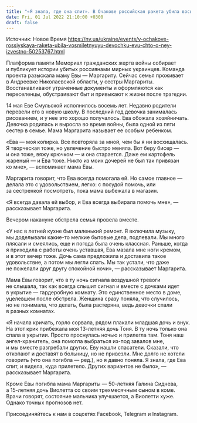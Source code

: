```yaml
---
title: "«Я знала, где она спит». В Очакове российская ракета убила восьмилетнюю девочку Еву — история роковой ночи"
date: Fri, 01 Jul 2022 21:10:00 +0300
draft: false
---
```

Источник: Новое Время https://nv.ua/ukraine/events/v-ochakove-rossiyskaya-raketa-ubila-vosmiletnyuyu-devochku-evu-chto-o-ney-izvestno-50253767.html


 Платформа памяти Мемориал гражданских жертв войны собирает и публикует истории убитых россиянами мирных украинцев. Команда проекта разыскала маму Евы — Маргариту. Сейчас семья проживает в Андреевке Николаевской области, у сестры Маргариты. Восстанавливают утраченные документы и оформляются как переселенцы, обустраивают быт и привыкают к жизни после трагедии.

14 мая Еве Смульской исполнилось восемь лет. Недавно родители перевели его в новую школу. В последний год девочка занималась рисованием, и у нее это хорошо получалось. Ева обожала хозяйничать. Девочка родилась и выросла во время войны, была одной из пяти сестер в семье. Мама Маргарита называет ее особым ребенком.

«Ева — моя копирка. Все повторяла за мной, чем бы я ни восхищалась. Я творческая тоже, но увлечение быстро меняла. Вот беру бисер — и она тоже, вяжу крючком — и она старается. Даже ем картофель жареный — и Ева тоже. Никто из моих дочерей не был так привязан ко мне», — вспоминает мама Евы.

Маргарита говорит, что Ева всегда помогала ей. Но самое главное — делала это с удовольствием, легко: с посудой помочь, или за сестренкой посмотреть, пока мама выбежала в магазин.

«Я всегда давала ей выбор, и Ева всегда выбирала помочь мне», — рассказывает Маргарита.

Вечером накануне обстрела семья провела вместе.

«У нас в летней кухне был маленький ремонт. Я включила музыку, мы доделывали какие-то мелкие бытовые дела, подпевали. Мы много плясали и смеялись, еще и погода была очень классная. Раньше, когда я приходила с работы очень уставшая, Ева мазала мне ноги кремом, и в этот вечер тоже. Дочь сама предложила и доставила такое удовольствие, а потом мы легли спать. Мы так устали, что даже не пожелали друг другу спокойной ночи», — рассказывает Маргарита.

Мама Евы говорит, что в ту ночь сигнала воздушной тревоги не слышала, так как всегда слышит сигнал и вместе с дочками идет в укрытие — гардеробную комнату. Это единственное место в доме, уцелевшем после обстрела. Женщина сразу поняла, что случилось, но не понимала, что делать, была растеряна, ведь девочки спали в разных комнатах.

«Я начала кричать, горло сорвала, рядом плакали младшая дочь и внук. На этот крик прибежала моя 13-летняя дочь Тоня. В ту ночь только она спала в укрытии. Просто проснулась ночью и прилегла там. Тоня наш ангел-хранитель, она помогла выбраться из-под завалов мне, и мы вместе разгребали других. Еву нашли спасатели. Сказали, что откопают и доставят в больницу, но не привезли. Мне долго не хотели говорить (что она погибла — ред.), но я давно поняла. Я знала, где Ева спит, и видела, куда прилетело. Других вариантов не было», — рассказывает Маргарита.

Кроме Евы погибла мама Маргариты — 50-летняя Галина Сиднева, а 15-летняя дочь Виолетта со своим трехмесячным сыном в коме. Врачи говорят, состояние мальчика улучшается, а Виолетти хуже. Однако точных прогнозов нет.

Присоединяйтесь к нам в соцсетях Facebook, Telegram и Instagram.
